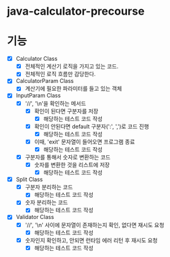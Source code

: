 # java-calculator-precourse

# 기능
- [X] Calculator Class
  - [X] 전체적인 계산기 로직을 가지고 있는 코드.
  - [X] 전체적인 로직 흐름만 감당한다.
- [X] CalculatorParam Class
  - [X] 계산기에 필요한 파라미터를 들고 있는 객체
- [X] InputParam Class
  - [X] '//', '\n'을 확인하는 메서드
    - [X] 확인이 된다면 구분자를 저장
      - [X] 해당하는 테스트 코드 작성
    - [X] 확인이 안된다면 default 구분자(':', ',')로 코드 진행
      - [X] 해당하는 테스트 코드 작성
    - [X] 이때, 'exit' 문자열이 들어오면 프로그램 종료
      - [X] 해당하는 테스트 코드 작성
  - [X] 구분자를 통해서 숫자로 변환하는 코드
    - [X] 숫자를 변환한 것을 리스트에 저장
      - [X] 해당하는 테스트 코드 작성
- [X] Split Class
  - [X] 구분자 분리하는 코드
    - [X] 해당하는 테스트 코드 작성
  - [X] 숫자 분리하는 코드
    - [X] 해당하는 테스트 코드 작성
- [X] Validator Class
  - [X] '//', '\n' 사이에 문자열이 존재하는지 확인, 없다면 재시도 요청
    - [X] 해당하는 테스트 코드 작성
  - [X] 숫자인지 확인하고, 안되면 런타임 에러 리턴 후 재시도 요청
    - [X] 해당하는 테스트 코드 작성